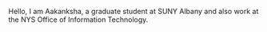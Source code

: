 Hello, I am Aakanksha, a  graduate student at SUNY Albany and also work at the NYS Office of Information Technology. 

<!---
Aakanksha-Rangdal/Aakanksha-Rangdal is a ✨ special ✨ repository because its `README.md` (this file) appears on your GitHub profile.
You can click the Preview link to take a look at your changes.
--->
